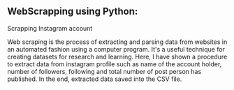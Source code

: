 ## **WebScrapping using Python:**
Scrapping Instagram account

Web scraping is the process of extracting and parsing data from websites in an automated fashion using a computer program. It's a useful technique for creating datasets for research and learning. Here, I have shown a procedure to extract data from instagram profile such as name of the account holder, number of followers, following and total number of post person has published. In the end, extracted data saved into the CSV file.
